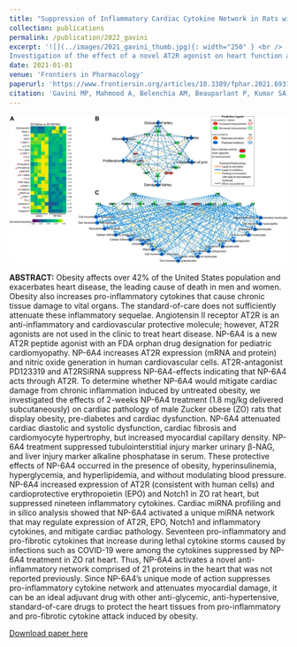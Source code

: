 ```yaml
---
title: "Suppression of Inflammatory Cardiac Cytokine Network in Rats with Untreated Obesity and Pre-Diabetes by AT2 Receptor Agonist NP-6A4"
collection: publications
permalink: /publication/2022_gavini
excerpt: '![](../images/2021_gavini_thumb.jpg){: width="250" } <br />
Investigation of the effect of a novel AT2R agonist on heart function and cellular signalling in obese rats'
date: 2021-01-01
venue: 'Frontiers in Pharmacology'
paperurl: 'https://www.frontiersin.org/articles/10.3389/fphar.2021.693167'
citation: 'Gavini MP, Mahmood A, Belenchia AM, Beauparlant P, Kumar SA, Ardhanari S, DeMarco VG, Pulakat L (2021) Suppression of Inflammatory Cardiac Cytokine Network in Rats with Untreated Obesity and Pre-Diabetes by AT2 Receptor Agonist NP-6A4. Frontiers in Pharmacology 12 Available at: https://www.frontiersin.org/articles/10.3389/fphar.2021.693167.'
---
```


![](../images/2021_gavini_thumb.jpg) <br />

<b>ABSTRACT:</b>
Obesity affects over 42% of the United States population and exacerbates heart disease, the leading cause of death in men and women. Obesity also increases pro-inflammatory cytokines that cause chronic tissue damage to vital organs. The standard-of-care does not sufficiently attenuate these inflammatory sequelae. Angiotensin II receptor AT2R is an anti-inflammatory and cardiovascular protective molecule; however, AT2R agonists are not used in the clinic to treat heart disease. NP-6A4 is a new AT2R peptide agonist with an FDA orphan drug designation for pediatric cardiomyopathy. NP-6A4 increases AT2R expression (mRNA and protein) and nitric oxide generation in human cardiovascular cells. AT2R-antagonist PD123319 and AT2RSiRNA suppress NP-6A4-effects indicating that NP-6A4 acts through AT2R. To determine whether NP-6A4 would mitigate cardiac damage from chronic inflammation induced by untreated obesity, we investigated the effects of 2-weeks NP-6A4 treatment (1.8 mg/kg delivered subcutaneously) on cardiac pathology of male Zucker obese (ZO) rats that display obesity, pre-diabetes and cardiac dysfunction. NP-6A4 attenuated cardiac diastolic and systolic dysfunction, cardiac fibrosis and cardiomyocyte hypertrophy, but increased myocardial capillary density. NP-6A4 treatment suppressed tubulointerstitial injury marker urinary β-NAG, and liver injury marker alkaline phosphatase in serum. These protective effects of NP-6A4 occurred in the presence of obesity, hyperinsulinemia, hyperglycemia, and hyperlipidemia, and without modulating blood pressure. NP-6A4 increased expression of AT2R (consistent with human cells) and cardioprotective erythropoietin (EPO) and Notch1 in ZO rat heart, but suppressed nineteen inflammatory cytokines. Cardiac miRNA profiling and in silico analysis showed that NP-6A4 activated a unique miRNA network that may regulate expression of AT2R, EPO, Notch1 and inflammatory cytokines, and mitigate cardiac pathology. Seventeen pro-inflammatory and pro-fibrotic cytokines that increase during lethal cytokine storms caused by infections such as COVID-19 were among the cytokines suppressed by NP-6A4 treatment in ZO rat heart. Thus, NP-6A4 activates a novel anti-inflammatory network comprised of 21 proteins in the heart that was not reported previously. Since NP-6A4’s unique mode of action suppresses pro-inflammatory cytokine network and attenuates myocardial damage, it can be an ideal adjuvant drug with other anti-glycemic, anti-hypertensive, standard-of-care drugs to protect the heart tissues from pro-inflammatory and pro-fibrotic cytokine attack induced by obesity.

[Download paper here](https://www.frontiersin.org/articles/10.3389/fphar.2021.693167)